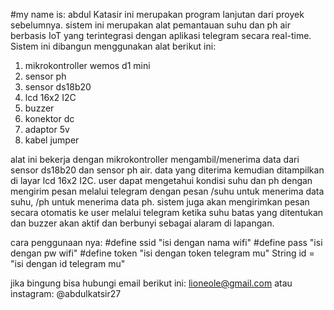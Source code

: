 #my name is: abdul Katasir
ini merupakan program lanjutan dari proyek sebelumnya. sistem ini merupakan alat pemantauan suhu dan ph air berbasis IoT yang terintegrasi dengan aplikasi telegram secara real-time.
Sistem ini dibangun menggunakan alat berikut ini:
1. mikrokontroller wemos d1 mini
2. sensor ph
3. sensor ds18b20
4. lcd 16x2 I2C
5. buzzer
6. konektor dc
7. adaptor 5v
8. kabel jumper

alat ini bekerja dengan mikrokontroller mengambil/menerima data dari sensor ds18b20 dan sensor ph air. data yang diterima kemudian ditampilkan di layar lcd 16x2 I2C.
user dapat mengetahui kondisi suhu dan ph dengan mengirim pesan melalui telegram dengan pesan /suhu untuk menerima data suhu, /ph untuk menerima data ph.
sistem juga akan mengirimkan pesan secara otomatis ke user melalui telegram ketika suhu <kurang></kurang> batas yang ditentukan <lebih> dan buzzer akan aktif dan berbunyi sebagai alaram di lapangan.

cara penggunaan nya:
#define ssid "isi dengan nama wifi"
#define pass "isi dengan pw wifi"
#define token "isi dengan token telegram mu"
String id = "isi dengan id telegram mu"

jika bingung bisa hubungi email berikut ini: lioneole@gmail.com atau instagram: @abdulkatsir27
